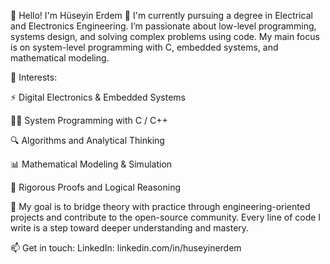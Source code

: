 
👋 Hello! I'm Hüseyin Erdem 👋
I'm currently pursuing a degree in Electrical and Electronics Engineering. I’m passionate about low-level programming, systems design, and solving complex problems using code. My main focus is on system-level programming with C, embedded systems, and mathematical modeling.

🔧 Interests:

⚡ Digital Electronics & Embedded Systems

👨‍💻 System Programming with C / C++

🔍 Algorithms and Analytical Thinking

📊 Mathematical Modeling & Simulation

🧠 Rigorous Proofs and Logical Reasoning

🎯 My goal is to bridge theory with practice through engineering-oriented projects and contribute to the open-source community. Every line of code I write is a step toward deeper understanding and mastery.

📫 Get in touch:
LinkedIn: linkedin.com/in/huseyinerdem
